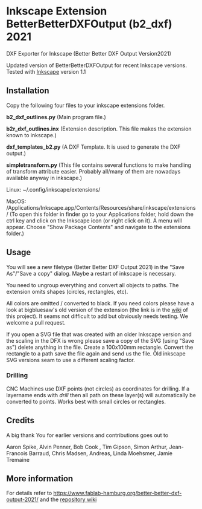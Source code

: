 # Inkscape Extension BetterBetterDXFOutput (b2_dxf) 2021
DXF Exporter for Inkscape (Better Better DXF Output Version2021)

Updated version of BetterBetterDXFOutput for recent Inkscape versions. Tested with [Inkscape](https://inkscape.org) version 1.1

## Installation ##

Copy the following four files to your inkscape extensions folder. 

**b2_dxf_outlines.py** (Main program file.)

**b2r_dxf_outlines.inx** (Extension description. This file makes the extension known to inkscape.)

**dxf_templates_b2.py** (A DXF Template. It is used to generate the DXF output.)

**simpletransform.py** (This file contains several functions to make handling of transform
attribute easier. Probably all/many of them are nowadays available anyway in inkscape.)

Linux:
~/.config/inkscape/extensions/ 

MacOS:
/Applications/Inkscape.app/Contents/Resources/share/inkscape/extensions/ (To open this folder in finder go to your Applications folder, hold down the ctrl key and click on the Inkscape icon (or right click on it). A menu will appear. Choose "Show Package Contents" and navigate to the extensions folder.)

## Usage ##
You will see a new filetype (Better Better DXF Output 2021) in the "Save As"/"Save a copy" dialog. Maybe a restart of inkscape is necessary.

You need to ungroup everything and convert all objects to paths. The extension omits shapes (circles, rectangles, etc). 

All colors are omitted / converted to black. If you need colors please have a look at bigbluesaw's old version of the extension (the link is in the [wiki](https://github.com/Fab-Lab-Fabulous-St-Pauli-Hamburg-DE/InkscapeExtension_BetterBetterDXFOutput2021/wiki) of this project). It seams not difficult to add but obviously needs testing. We welcome a pull request.

If you open a SVG file that was created with an older Inkscape version and the scaling in the DFX is wrong please save a copy of the SVG (using "Save as") delete anything in the file. Create a 100x100mm rectangle. Convert the rectangle to a path save the file again and send us the file. Old inkscape SVG versions seam to use a different scaling factor.

### Drilling ###

CNC Machines use DXF points (not circles) as coordinates for drilling. If a layername ends with *drill* then all path on these layer(s) will automatically be converted to points. Works best with small circles or rectangles.


## Credits

A big thank You for earlier versions and contributions goes out to

Aaron Spike, Alvin Penner, Bob Cook , Tim Gipson, Simon Arthur, Jean-Francois Barraud, Chris Madsen, Andreas, Linda Moehsmer, Jamie Tremaine

## More information

For details refer to https://www.fablab-hamburg.org/better-better-dxf-output-2021/ and the [repository wiki](https://github.com/Fab-Lab-Fabulous-St-Pauli-Hamburg-DE/InkscapeExtension_BetterBetterDXFOutput2021/wiki)
